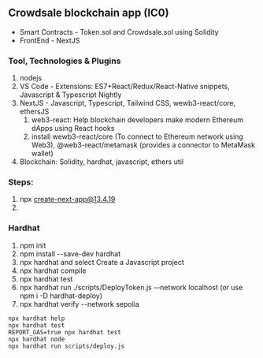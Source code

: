 ## Crowdsale blockchain app (IC0)
- Smart Contracts - Token.sol and Crowdsale.sol using Solidity
-  FrontEnd - NextJS


### Tool, Technologies & Plugins
1. nodejs
2. VS Code - Extensions: ES7+React/Redux/React-Native snippets, Javascript & Typescript Nightly
3. NextJS - Javascript, Typescript, Tailwind CSS, wewb3-react/core, ethersJS
   1. web3-react: Help blockchain developers make modern Ethereum dApps using React hooks
   2. install wewb3-react/core (To connect to Ethereum network using Web3), @web3-react/metamask (provides a connector to MetaMask wallet)
4. Blockchain: Solidity, hardhat, javascript, ethers util


### Steps:
1. npx create-next-app@13.4.19
2. 



### Hardhat
1. npm init
2. npm install --save-dev hardhat 
3. npx hardhat and select Create a Javascript project
4. npx hardhat compile
5. npx hardhat test
6. npx hardhat run ./scripts/DeployToken.js --network localhost (or use npm i -D hardhat-deploy)
7. npx hardhat verify --network sepolia <api-key> <constructor-args>

```shell
npx hardhat help
npx hardhat test
REPORT_GAS=true npx hardhat test
npx hardhat node
npx hardhat run scripts/deploy.js
```

